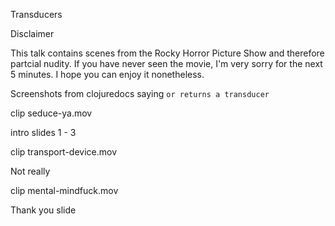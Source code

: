 Transducers

Disclaimer

This talk contains scenes from the Rocky Horror Picture Show and therefore partcial nudity.
If you have never seen the movie, I'm very sorry for the next 5 minutes.
I hope you can enjoy it nonetheless.


Screenshots from clojuredocs saying `or returns a transducer`

clip seduce-ya.mov

intro slides 1 - 3

clip transport-device.mov

Not really


<real explanation>

clip mental-mindfuck.mov

Thank you slide
